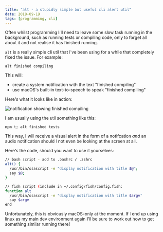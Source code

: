 ```yaml
---
title: "alt - a stupidly simple but useful cli alert util"
date: 2018-09-19
tags: [programming, cli]
---
```


Often whilst programming I'll need to leave some slow task running in the background, such as running tests or compiling code, only to forget all about it and not realise it has finished running.

`alt` is a really simple cli util that I've been using for a while that completely fixed the issue. For example:

<!--more-->

```
alt finished compiling
```

This will:

* create a system notification with the text "finished compiling"
* use macOS's built-in text-to-speech to speak "finished compiling"

Here's what it looks like in action:

![notification showing finished compiling](/images/blog/alt.png)

I am usually using the util something like this:

```
npm t; alt finished tests
```

This way, I will receive a visual alert in the form of a notifcation _and_ an audio notification should I not even be looking at the screen at all.

Here's the code, should you want to use it yourselves:

```bash
// bash script - add to .bashrc / .zshrc
alt() {
  /usr/bin/osascript -e "display notification with title $@";
  say $@;
}

// fish script (include in ~/.config/fish/config.fish:
function alt
  /usr/bin/osascript -e "display notification with title $argv"
  say $argv
end
```

Unfortunately, this is obviously macOS-only at the moment. If I end up using linux as my main dev environment again I'll be sure to work out how to get something similar running there!
